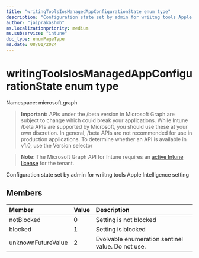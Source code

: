 ```yaml
---
title: "writingToolsIosManagedAppConfigurationState enum type"
description: "Configuration state set by admin for wriitng tools Apple Intelligence setting"
author: "jaiprakashmb"
ms.localizationpriority: medium
ms.subservice: "intune"
doc_type: enumPageType
ms.date: 08/01/2024
---
```


# writingToolsIosManagedAppConfigurationState enum type

Namespace: microsoft.graph

> **Important:** APIs under the /beta version in Microsoft Graph are subject to change which could break your applications. While Intune /beta APIs are supported by Microsoft, you should use these at your own discretion. In general, /beta APIs are not recommended for use in production applications. To determine whether an API is available in v1.0, use the Version selector

> **Note:** The Microsoft Graph API for Intune requires an [active Intune license](https://go.microsoft.com/fwlink/?linkid=839381) for the tenant.

Configuration state set by admin for wriitng tools Apple Intelligence setting

## Members
|Member|Value|Description|
|:---|:---|:---|
|notBlocked|0|Setting is not blocked|
|blocked|1|Setting is blocked|
|unknownFutureValue|2|Evolvable enumeration sentinel value. Do not use.|